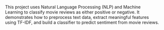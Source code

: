 This project uses Natural Language Processing (NLP) and Machine Learning to classify movie reviews as either positive or negative. It demonstrates how to preprocess text data, extract meaningful features using TF-IDF, and build a classifier to predict sentiment from movie reviews.
